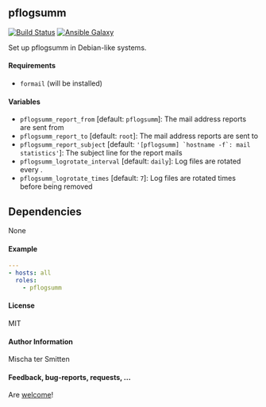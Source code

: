 ## pflogsumm

[![Build Status](https://travis-ci.org/Oefenweb/ansible-pflogsumm.svg?branch=master)](https://travis-ci.org/Oefenweb/ansible-pflogsumm) [![Ansible Galaxy](http://img.shields.io/badge/ansible--galaxy-pflogsumm-blue.svg)](https://galaxy.ansible.com/list#/roles/1687)

Set up pflogsumm in Debian-like systems.

#### Requirements

* `formail` (will be installed)

#### Variables

* `pflogsumm_report_from` [default: `pflogsumm`]: The mail address reports are sent from
* `pflogsumm_report_to` [default: `root`]: The mail address reports are sent to
* `pflogsumm_report_subject` [default: ``'[pflogsumm] `hostname -f`: mail statistics'``]: The subject line for the report mails
* `pflogsumm_logrotate_interval` [default: `daily`]: Log files are rotated every <interval>.
* `pflogsumm_logrotate_times` [default: `7`]: Log files are rotated <times> times before being removed

## Dependencies

None

#### Example

```yaml
---
- hosts: all
  roles:
    - pflogsumm
```

#### License

MIT

#### Author Information

Mischa ter Smitten

#### Feedback, bug-reports, requests, ...

Are [welcome](https://github.com/Oefenweb/ansible-pflogsumm/issues)!
